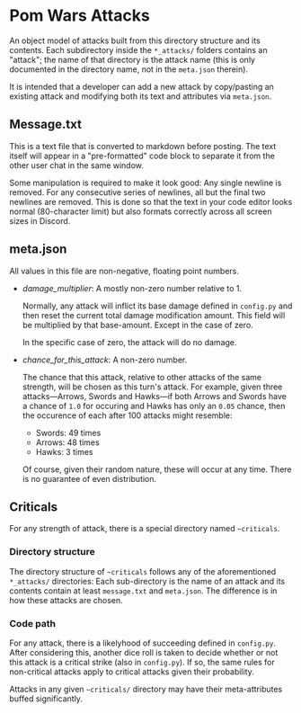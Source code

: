 # Pom Wars Attacks

An object model of attacks built from this directory structure and its
contents. Each subdirectory inside the `*_attacks/` folders contains an
"attack"; the name of that directory is the attack name (this is only
documented in the directory name, not in the `meta.json` therein).

It is intended that a developer can add a new attack by copy/pasting an
existing attack and modifying both its text and attributes via `meta.json`.

## Message.txt

This is a text file that is converted to markdown before posting. The text
itself will appear in a "pre-formatted" code block to separate it from the
other user chat in the same window.

Some manipulation is required to make it look good: Any single newline is
removed. For any consecutive series of newlines, all but the final two
newlines are removed. This is done so that the text in your code editor looks
normal (80-character limit) but also formats correctly across all screen
sizes in Discord.

## meta.json

All values in this file are non-negative, floating point numbers.

- *damage_multiplier*: A mostly non-zero number relative to 1.

    Normally, any attack will inflict its base damage defined in `config.py`
    and then reset the current total damage modification amount. This field
    will be multiplied by that base-amount. Except in the case of zero.

    In the specific case of zero, the attack will do no damage.

- *chance_for_this_attack*: A non-zero number.

  The chance that this attack, relative to other attacks of the same
  strength, will be chosen as this turn's attack. For example, given three
  attacks—Arrows, Swords and Hawks—if both Arrows and Swords have a chance of
  `1.0` for occuring and Hawks has only an `0.05` chance, then the occurence
  of each after 100 attacks might resemble:

  - Swords: 49 times
  - Arrows: 48 times
  - Hawks: 3 times

  Of course, given their random nature, these will occur at any time. There
  is no guarantee of even distribution.

## Criticals

For any strength of attack, there is a special directory named `~criticals`.

### Directory structure

The directory structure of `~criticals` follows any of the aforementioned
`*_attacks/` directories: Each sub-directory is the name of an attack and its
contents contain at least `message.txt` and `meta.json`. The difference is in
how these attacks are chosen.

### Code path

For any attack, there is a likelyhood of succeeding defined in `config.py`.
After considering this, another dice roll is taken to decide whether or not
this attack is a critical strike (also in `config.py`). If so, the same rules
for non-critical attacks apply to critical attacks given their probability.

Attacks in any given `~criticals/` directory may have their meta-attributes
buffed significantly.
